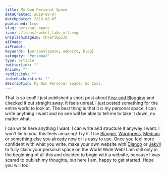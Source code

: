```yaml
---
title: My Own Personal Space
dateCreated: 2019-08-07
dateUpdated: 2019-08-07
published: true
slug: personal-space
icon: ./icons/rocket_take_off.svg
unsplashImageID: tH7eYi6p23s
aiImage:
aiPrompt:
keywords: [personalspace, website, blog]
category: "Personal"
type: article
twitterLink: ""
hnLink: ""
redditLink: ""
indiehackersLink: ""
description: My Own Personal Space. So Cool.
---
```


That is so cool! I just published a short post about [Fear and Blogging](https://www.rasulkireev.com/writings/fear-and-blogging) and checked it out straight away. It feels unreal. I just posted something for the entire world to look at. The best thing is that it is my personal space, I can write anything I want and no one will be able to tell me to take it down, no matter what.

I can write here anything I want. I can write and structure it anyway I want. I won't lie to you, this feels amazing! Try it. Use [Blogger](https://www.blogger.com), [Wordpress](https://wordpress.com/), [Medium](https://medium.com/) or something else you already now or is easy to use. Once you feel more confident with what you write, make your own website with [Django](https://www.djangoproject.com/) or [Jekyll](https://jekyllrb.com/) to fully claim your personal space on the World Wide Web! I am still only in the beginning of all this and decided to begin with a website, because I was scared to publish my thoughts, but here I am, happy to get started. Hope you will too!
